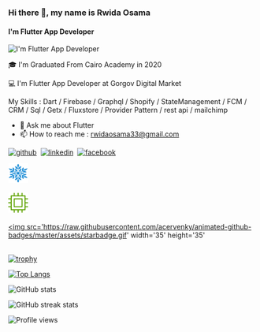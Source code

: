 ### Hi there 👋, my name is Rwida Osama
#### I'm Flutter App Developer
![I'm Flutter App Developer](https://roszkowski.dev/images/2020-05-04/flutter_logo_leg.gif)

🎓 I'm Graduated From Cairo Academy in 2020

💻 I'm Flutter App Developer at Gorgov Digital Market

My Skills : Dart / Firebase / Graphql / Shopify / StateManagement / FCM / CRM / Sql / Getx / Fluxstore / Provider Pattern / rest api / mailchimp


- 💬 Ask me about Flutter 
- 📫 How to reach me : rwidaosama33@gmail.com 




[<img src='https://cdn.jsdelivr.net/npm/simple-icons@3.0.1/icons/github.svg' alt='github' height='40'>](https://github.com/rwida) <span style="display:inline-block; width: 20;"></span>   [<img src='https://cdn.jsdelivr.net/npm/simple-icons@3.0.1/icons/linkedin.svg' alt='linkedin' height='40'>](https://www.linkedin.com/in/rwida-osama-b936281a5/)   <span style="display:inline-block; width: 20;"></span> [<img src='https://cdn.jsdelivr.net/npm/simple-icons@3.0.1/icons/facebook.svg' alt='facebook' height='40'>](https://www.facebook.com/rwida.osama)  

<a href='https://archiveprogram.github.com/'><img src='https://raw.githubusercontent.com/acervenky/animated-github-badges/master/assets/acbadge.gif' width='40' height='40'></a>
<br />
<br />
<a href='https://docs.github.com/en/developers'><img src='https://raw.githubusercontent.com/acervenky/animated-github-badges/master/assets/devbadge.gif' width='40' height='40'></a>
<br />
<br />
<a href='https://stars.github.com/'><img src='https://raw.githubusercontent.com/acervenky/animated-github-badges/master/assets/starbadge.gif' width='35' height='35'</a>
<br />
<br />

[![trophy](https://github-profile-trophy.vercel.app/?username=rwida)](https://github.com/ryo-ma/github-profile-trophy)

[![Top Langs](https://github-readme-stats.vercel.app/api/top-langs/?username=rwida)](https://github.com/anuraghazra/github-readme-stats)

![GitHub stats](https://github-readme-stats.vercel.app/api?username=rwida&show_icons=true&count_private=true)  

![GitHub streak stats](https://github-readme-streak-stats.herokuapp.com/?user=rwida)  

![Profile views](https://gpvc.arturio.dev/rwida)  
